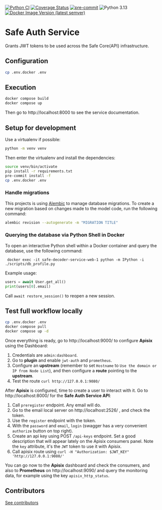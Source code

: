 [![Python CI](https://github.com/safe-global/safe-auth-service/actions/workflows/ci.yml/badge.svg)](https://github.com/safe-global/safe-auth-service/actions/workflows/ci.yml)
[![Coverage Status](https://coveralls.io/repos/github/safe-global/safe-auth-service/badge.svg?branch=main)](https://coveralls.io/github/safe-global/safe-auth-service?branch=main)
[![pre-commit](https://img.shields.io/badge/pre--commit-enabled-brightgreen?logo=pre-commit&logoColor=white)](https://github.com/pre-commit/pre-commit)
![Python 3.13](https://img.shields.io/badge/Python-3.13-blue.svg)
[![Docker Image Version (latest semver)](https://img.shields.io/docker/v/safeglobal/safe-auth-service?label=Docker&sort=semver)](https://hub.docker.com/r/safeglobal/safe-auth-service)


# Safe Auth Service
Grants JWT tokens to be used across the Safe Core{API} infrastructure.

## Configuration
```bash
cp .env.docker .env
```

## Execution

```bash
docker compose build
docker compose up
```

Then go to http://localhost:8000 to see the service documentation.

## Setup for development
Use a virtualenv if possible:

```bash
python -m venv venv
```

Then enter the virtualenv and install the dependencies:

```bash
source venv/bin/activate
pip install -r requirements.txt
pre-commit install -f
cp .env.docker .env
```

### Handle migrations
This projects is using [Alembic](https://alembic.sqlalchemy.org/en/latest/) to manage database migrations.
To create a new migration based on changes made to the model code, run the following command:

```bash
alembic revision --autogenerate -m "MIGRATION TITLE"
```

### Querying the database via Python Shell in Docker
To open an interactive Python shell within a Docker container and query the database, use the following command:
```
 docker exec -it safe-decoder-service-web-1 python -m IPython -i ./scripts/db_profile.py
```
Example usage:
```python
users = await User.get_all()
print(users[0].email)
```
Call `await restore_session()` to reopen a new session.

## Test full workflow locally

```bash
cp .env.docker .env
docker compose pull
docker compose up -d
```

Once everything is ready, go to http://localhost:9000/ to configure **Apisix** using the Dashboard:
1. Credentials are `admin:dashboard`.
2. Go to **plugin** and enable `jwt-auth` and `prometheus`.
3. Configure an **upstream** (remember to set `Hostname` to `Use the domain or IP from Node List`), and then configure
a **route** pointing to the **upstream**.
4. Test the route `curl http://127.0.0.1:9080/`

After **Apisix** is configured, time to create a user to interact with it. Go to http://localhost:8000/ for
the **Safe Auth Service API**:
1. Call `preregister` endpoint. Any email will do.
2. Go to the email local server on http://localhost:2526/ , and check the token.
3. Use the `register` endpoint with the token.
4. With the `password` and `email`, `login` (swagger has a very convenient `authorize` button on top right).
5. Create an api key using POST `/api-keys` endpoint. Set a good description that will appear lately on the Apisix consumers panel.
Note the `key` attribute, it's the `JWT` token to use it with Apisix.
6. Call apisix route using `curl -H "Authorization: $JWT_KEY" 'http://127.0.0.1:9080/'`

You can go now to the **Apisix** dashboard and check the consumers, and also to **Prometheus**
on http://localhost:9090/ and query the monitoring data, for example using the key `apisix_http_status`.


## Contributors
[See contributors](https://github.com/safe-global/safe-auth-service/graphs/contributors)
